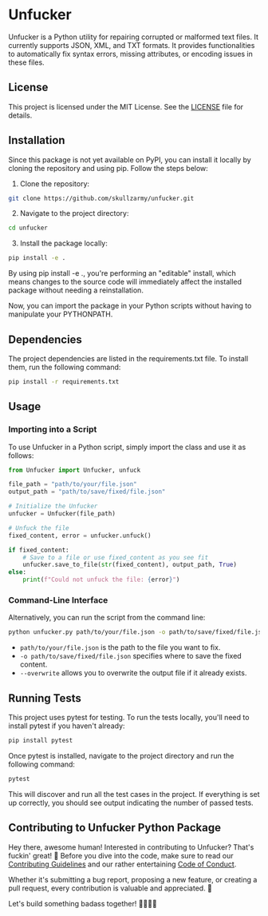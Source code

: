 # Unfucker

Unfucker is a Python utility for repairing corrupted or malformed text files. It currently supports JSON, XML, and TXT formats. It provides functionalities to automatically fix syntax errors, missing attributes, or encoding issues in these files.

## License

This project is licensed under the MIT License. See the [LICENSE](LICENSE) file for details.

## Installation

Since this package is not yet available on PyPI, you can install it locally by cloning the repository and using pip. Follow the steps below:

1. Clone the repository:

```bash
git clone https://github.com/skullzarmy/unfucker.git
```

2. Navigate to the project directory:

```bash
cd unfucker
```

3. Install the package locally:

```bash
pip install -e .
```

By using pip install -e ., you're performing an "editable" install, which means changes to the source code will immediately affect the installed package without needing a reinstallation.

Now, you can import the package in your Python scripts without having to manipulate your PYTHONPATH.

## Dependencies

The project dependencies are listed in the requirements.txt file. To install them, run the following command:

```bash
pip install -r requirements.txt
```

## Usage

### Importing into a Script

To use Unfucker in a Python script, simply import the class and use it as follows:

```python
from Unfucker import Unfucker, unfuck

file_path = "path/to/your/file.json"
output_path = "path/to/save/fixed/file.json"

# Initialize the Unfucker
unfucker = Unfucker(file_path)

# Unfuck the file
fixed_content, error = unfucker.unfuck()

if fixed_content:
    # Save to a file or use fixed_content as you see fit
    unfucker.save_to_file(str(fixed_content), output_path, True)
else:
    print(f"Could not unfuck the file: {error}")
```

### Command-Line Interface

Alternatively, you can run the script from the command line:

```bash
python unfucker.py path/to/your/file.json -o path/to/save/fixed/file.json --overwrite
```

-   `path/to/your/file.json` is the path to the file you want to fix.
-   `-o path/to/save/fixed/file.json` specifies where to save the fixed content.
-   `--overwrite` allows you to overwrite the output file if it already exists.

## Running Tests

This project uses pytest for testing. To run the tests locally, you'll need to install pytest if you haven't already:

```bash
pip install pytest
```

Once pytest is installed, navigate to the project directory and run the following command:

```bash
pytest
```

This will discover and run all the test cases in the project. If everything is set up correctly, you should see output indicating the number of passed tests.

## Contributing to Unfucker Python Package

Hey there, awesome human! Interested in contributing to Unfucker? That's fuckin' great! 🎉 Before you dive into the code, make sure to read our [Contributing Guidelines](./CONTRIBUTING.md) and our rather entertaining [Code of Conduct](./CODE_OF_CONDUCT.md).

Whether it's submitting a bug report, proposing a new feature, or creating a pull request, every contribution is valuable and appreciated. 🙏

Let's build something badass together! 👩‍💻👨‍💻
